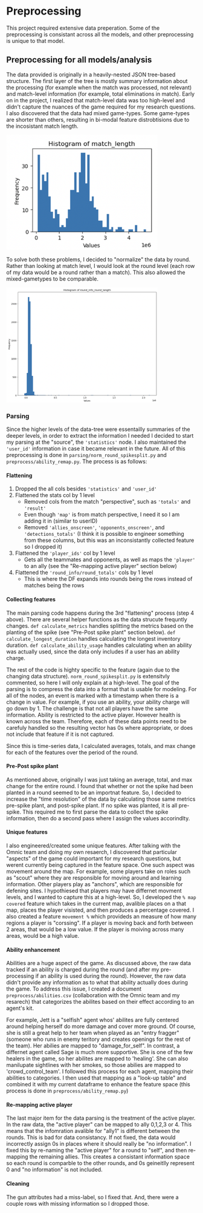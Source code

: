 # Preprocessing
This project required extensive data preperation. Some of the preprocessing is consistant across all the models, and other preprocessing is unique to that model.

## Preprocessing for all models/analysis
The data provided is originally in a heavily-nested JSON tree-based structure. The first layer of the tree is mostly summary information about the processing (for example when the match was processed, not relevant) and match-level information (for example, total eliminations in match). Early on in the project, I realized that match-level data was too high-level and didn't capture the nuances of the game required for my research questions. I also discovered that the data had mixed game-types. Some game-types are shorter than others, resulting in bi-modal feature distrobtisions due to the incosistant match length. 

<img src="../imgs/pre_norm_round_length.png" alt="win ratio map" width="400"/>

To solve both these problems, I decided to "normalize" the data by round. Rather than looking at match level, I would look at the round level (each row of my data would be a round rather than a match). This also allowed the mixed-gametypes to be comparable.

<img src="../imgs/post_norm_round_length.png" alt="win ratio map" width="400"/>

### Parsing
Since the higher levels of the data-tree were essentailly summaries of the deeper levels, in order to extract the information I needed I decided to start my parsing at the "source", the `'statistics'` node. I also maintained the `'user_id'` information in case it became relevant in the future. All of this preprocessing is done in `parsing/norm_round_spikesplit.py` and `preprocess/ability_remap.py`. The process is as follows:

#### Flattening
1. Dropped the all cols besides `'statistics'` and `'user_id'`
2. Flattened the stats col by 1 level
    - Removed cols from the match "perspective", such as `'totals'` and `'result'`
    - Even though `'map'` is from match perspective, I need it so I am adding it in (similar to userID)
    - Removed `'allies_onscreen'`, `'opponents_onscreen'`, and `'detections_totals'` (I think it is possible to engineer something from these columns, but this was an inconsistantly collected feature so I dropped it)
3. Flattened the `'player_ids'` col by 1 level
    - Gets all the teammates and opponents, as well as maps the `'player'` to an ally (see the "Re-mapping active player" section below)
4. Flattened the `'round_info/round_totals'` cols by 1 level
    - This is where the DF expands into rounds being the rows instead of matches being the rows

#### Collecting features
The main parsing code happens during the 3rd "flattening" process (step 4 above). There are several helper functions as the data strucute frequntly changes. `def calculate_metrics` handles splitting the metrics based on the planting of the spike (see "Pre-Post spike plant" section below). `def calculate_longest_duration` handles calculating the longest inventory duration. `def calculate_ability_usage` handles calculating when an ability was actually used, since the data only includes if a user has an ability charge.

The rest of the code is highty specific to the feature (again due to the changing data structure). `norm_round_spikesplit.py` is extensitvly commented, so here I will only explain at a high-level. The goal of the parsing is to compress the data into a format that is usable for modeling. For all of the nodes, an event is marked with a timestamp when there is a change in value. For example, if you use an ability, your ability charge will go down by 1. The challenge is that not all players have the same information. Ability is restricted to the active player. However health is known across the team. Therefore, each of these data points need to be carefuly handled so the resulting vector has 0s where appropriate, or does not include that feature if it is not captured. 

Since this is time-series data, I calculated averages, totals, and max change for each of the features over the period of the round. 

#### Pre-Post spike plant
As mentioned above, originally I was just taking an average, total, and max change for the entire round. I found that whether or not the spike had been planted in a round seemed to be an importnat feature. So, I decided to increase the "time resolution" of the data by calculating those same metrics pre-spike plant, and post-spike plant. If no spike was planted, it is all pre-spike. This required me to first parse the data to collect the spike information, then do a second pass where I assign the values accorindlty.

#### Unique features
I also engineered/created some unique features. After talking with the Omnic team and doing my own resaerch, I discovered that particular "aspects" of the game could important for my research questions, but werent currently being captured in the feature space. One such aspect was movement around the map. For example, some players take on roles such as "scout" where they are responsible for moving around and learning information. Other players play as "anchors", which are responsible for defening sites. I hypothiesed that players may have differnet movment levels, and I wanted to capture this at a high-level. So, I developed the `% map covered` feature which takes in the current map, avalible places on a that map, places the player visisted, and then produces a percentage covered. I also created a feature `movement %` which provideds an measure of how many regions a player is "corssing". If a player is moving back and forth between 2 areas, that would be a low value. If the player is moiving across many areas, would be a high value.

#### Ability enhancement
Abilities are a huge aspect of the game. As discussed above, the raw data tracked if an ability is charged during the round (and after my pre-processing if an ability is used during the round). However, the raw data  didn't provide any information as to what that ability actually does during the game. To address this issue, I created a document `preprocess/abilities.csv` (collaboration with the Omnic team and my resarech) that categorizes the abilites based on their effect according to an agent's kit. 

For example, Jett is a "selfish" agent whos' abilites are fully centered around helping herself do more damage and cover more ground. Of course, she is still a great help to her team when played as an "entry fragger" (someone who runs in enemy teritory and creates openings for the rest of the team). Her abilies are mapped to "damage_for_self". In contrast, a differnet agent called Sage is much more supportive. She is one of the few healers in the game, so her abilites are mapped to 'healing'. She can also manilupate sightlines with her smokes, so those abilies are mapped to 'crowd_control_team'. I followed this process for each agent, mapping their abilities to categories. I then used that mapping as a "look-up table" and combined it with my current dataframe to enhance the feature space (this process is done in `preprocess/ability_remap.py`) 

#### Re-mapping active player
The last major item for the data parsing is the treatment of the active player. In the raw data, the "active player" can be mapped to ally 0,1,2,3 or 4. This means that the infomration avalible for "ally1" is different between the rounds. This is bad for data consistancy. If not fixed, the data would incorrectly assign 0s in places where it should really be "no information". I fixed this by re-naming the "active player" for a round to "self", and then re-mapping the remaining allies. This creates a consistant information space so each round is comparble to the other rounds, and 0s geineitlly represent 0 and "no information" is not included.

#### Cleaning
The gun attributes had a miss-label, so I fixed that. And, there were a couple rows with missing information so I dropped those.
